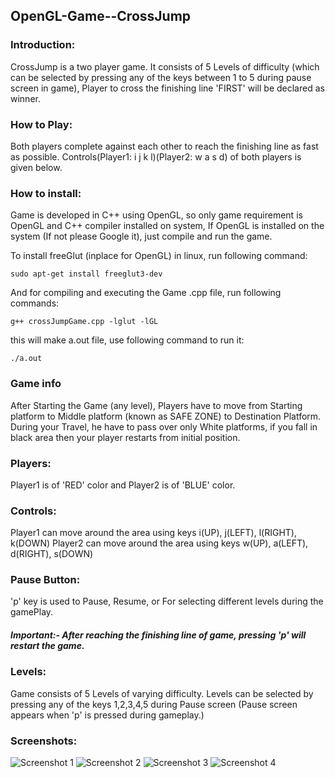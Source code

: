 ## OpenGL-Game--CrossJump

### Introduction: 
CrossJump is a two player game. It consists of 5 Levels of difficulty (which can be selected by 
pressing any of the keys between 1 to 5 during pause screen in game), Player to cross the finishing line 'FIRST' 
will be declared as winner.

### How to Play: 
Both players complete against each other to reach the finishing line as fast as possible.
Controls(Player1: i j k l)(Player2: w a s d) of both players is given below. 

### How to install:
Game is developed in C++ using OpenGL, so only game requirement is OpenGL and C++ compiler installed on system,
If OpenGL is installed on the system (If not please Google it), just compile and run the game.

To install freeGlut (inplace for OpenGL) in linux, run following command:
```
sudo apt-get install freeglut3-dev
```
And for compiling and executing the Game .cpp file, run following commands:
```
g++ crossJumpGame.cpp -lglut -lGL
```
this will make a.out file, use following command to run it:
```
./a.out
```
### Game info
After Starting the Game (any level), 
Players have to move from Starting platform to Middle platform (known as SAFE ZONE) to Destination Platform.
During your Travel, he have to pass over only White platforms, if you fall in black area then your player restarts 
from initial position. 

### Players:
Player1 is of 'RED' color and Player2 is of 'BLUE' color.

### Controls: 
Player1 can move around the area using keys i(UP), j(LEFT), l(RIGHT), k(DOWN)
Player2 can move around the area using keys w(UP), a(LEFT), d(RIGHT), s(DOWN)

### Pause Button: 
'p' key is used to Pause, Resume, or For selecting different levels during the gamePlay.

##### Important:- After reaching the finishing line of game, pressing 'p' will restart the game.

### Levels: 
Game consists of 5 Levels of varying difficulty. Levels can be selected by pressing any of the keys
1,2,3,4,5 during Pause screen (Pause screen appears when 'p' is pressed during gameplay.)

### Screenshots:
![Screenshot 1](screenshot1.png?raw=true "Instruction Screen")
![Screenshot 2](screenshot2.png?raw=true "Stage 3 Screen")
![Screenshot 3](screenshot3.png?raw=true "Winner Screen")
![Screenshot 4](screenshot4.png?raw=true "Stage 5 Screen")

